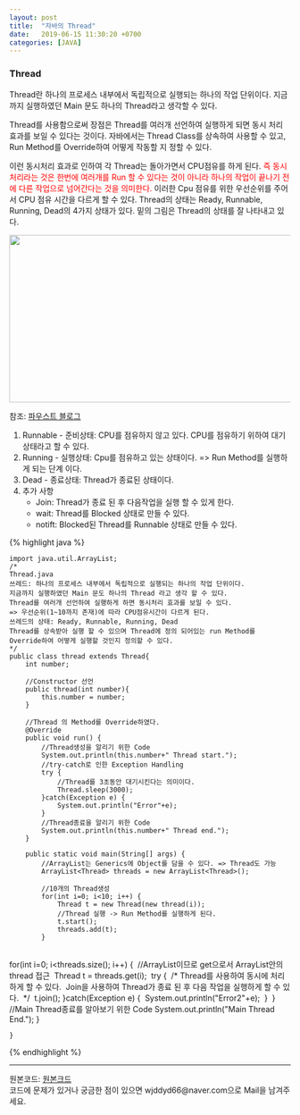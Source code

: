 ```yaml
---
layout: post
title:  "자바의 Thread"
date:   2019-06-15 11:30:20 +0700
categories: [JAVA]
---
```


###  Thread

Thread란 하나의 프로세스 내부에서 독립적으로 실행되는 하나의 작업 단위이다.  지금까지 실행하였던 Main 문도 하나의 Thread라고 생각할 수 있다.  

Thread를 사용함으로써 장점은 Thread를 여러개 선언하여 실행하게 되면 동시 처리 효과를 보일 수 있다는 것이다.  자바에서는 Thread Class를 상속하여 사용할 수 있고, Run Method를 Override하여 어떻게 작동할 지 정할 수 있다.

이런 동시처리 효과로 인하여 각 Thread는 돌아가면서 CPU점유를 하게 된다.   <span style ="color: red">즉 동시처리라는 것은 한번에 여러개를 Run 할 수 있다는 것이 아니라 하나의 작업이 끝나기 전에 다른 작업으로 넘어간다는 것을 의미한다.</span>  이러한 Cpu 점유를 위한 우선순위를 주어서 CPU 점유 시간을 다르게 할 수 있다.  Thread의 상태는 Ready, Runnable, Running, Dead의 4가지 상태가 있다. 밑의 그림은 Thread의 상태를 잘 나타내고 있다.  

<img src="https://raw.githubusercontent.com/wjddyd66/wjddyd66.github.io/master/static/img/Thread.PNG" height="300" width="600" />

참조: <a href="http://blog.naver.com/PostView.nhn?blogId=crom77x&logNo=50046897200">파우스트 블로그</a><br>

1. Runnable - 준비상태: CPU를 점유하지 않고 있다. CPU를 점유하기 위하여 대기 상태라고 할 수 있다.
2. Running - 실행상태: Cpu를 점유하고 있는 상태이다. => Run Method를 실행하게 되는 단계 이다.
3. Dead - 종료상태: Thread가 종료된 상태이다.
4. 추가 사항
   - Join: Thread가 종료 된 후 다음작업을 실행 할 수 있게 한다.
   - wait: Thread를 Blocked 상태로 만들 수 있다.
   - notift: Blocked된 Thread를 Runnable 상태로 만들 수 있다.



{% highlight java %}

	import java.util.ArrayList;
	/*
	Thread.java
	쓰레드: 하나의 프로세스 내부에서 독립적으로 실행되는 하나의 작업 단위이다.
	지금까지 실행하였던 Main 문도 하나의 Thread 라고 생각 할 수 있다.
	Thread를 여러개 선언하여 실행하게 하면 동시처리 효과를 보일 수 있다.
	=> 우선순위(1~10까지 존재)에 따라 CPU점유시간이 다르게 된다.
	쓰레드의 상태: Ready, Runnable, Running, Dead
	Thread를 상속받아 실행 할 수 있으며 Thread에 정의 되어있는 run Method를
	Override하여 어떻게 실행할 것인지 정의할 수 있다.
	*/
	public class thread extends Thread{
		int number;
		
		//Constructor 선언
	    public thread(int number){
	    	this.number = number;
	    }
	    
	    //Thread 의 Method를 Override하였다.
	    @Override
	    public void run() {
	    	//Thread생성을 알리기 위한 Code
	        System.out.println(this.number+" Thread start.");
	        //try-catch로 인한 Exception Handling
	        try {
	        	//Thread를 3초동안 대기시킨다는 의미이다.
	            Thread.sleep(3000);
	        }catch(Exception e) {
	        	System.out.println("Error"+e);
	        }
	        //Thread종료을 알리기 위한 Code
	        System.out.println(this.number+" Thread end.");
	    }
	
	    public static void main(String[] args) {
	        //ArrayList는 Generics에 Object를 담을 수 있다. => Thread도 가능
	    	ArrayList<Thread> threads = new ArrayList<Thread>();
	        
	    	//10개의 Thread생성
	        for(int i=0; i<10; i++) {
	            Thread t = new Thread(new thread(i));
	            //Thread 실행 -> Run Method를 실행하게 된다.
	            t.start();
	            threads.add(t);
	        }


​	        
​	        for(int i=0; i<threads.size(); i++) {
​	            //ArrayList이므로 get으로서 ArrayList안의 thread 접근
​	        	Thread t = threads.get(i);
​	            try {
​	            	/*
​	            	Thread를 사용하여 동시에 처리하게 할 수 있다.
​	            	Join을 사용하여 Thread가 종료 된 후 다음 작업을 실행하게 할 수 있다.
​	            	*/
​	                t.join();
​	            }catch(Exception e) {
​	            	System.out.println("Error2"+e);
​	            }
​	        }
​	        
	        //Main Thread종료를 알아보기 위한 Code
	        System.out.println("Main Thread End.");
	    }
	
	}

{% endhighlight %}  

<hr>
원본코드: <a href="https://github.com/wjddyd66/JAVA/tree/master/Thread">원본크드</a><br>
코드에 문제가 있거나 궁금한 점이 있으면 wjddyd66@naver.com으로  Mail을 남겨주세요.